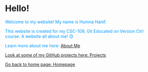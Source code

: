 # Hello!


<p style="color:#0099FF;">Welcome to my website! My name is Humna Hanif. </p>

<p style="color:#0099FF;">This website is created for my CSC-109, Git Educated on Version Ctrl course. A website all about me! &#128522 </p>

<p style="color:#0099FF;">Learn more about me here: <a href="https://humna-hanif.github.io/about"> About Me </p>

<p style="color:#0099FF;">Look at some of my GitHub projects here: <a href="https://humna-hanif.github.io/projects"> Projects </p>

<p style="color:#0099FF;">Go back to home page: <a href="https://humna-hanif.github.io"> Homepage </p>
